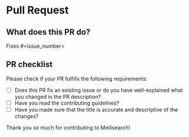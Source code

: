 # Pull Request

## What does this PR do?
Fixes #<issue_number>

## PR checklist
Please check if your PR fulfills the following requirements:
- [ ] Does this PR fix an existing issue or do you have well-explained what you changed in the PR description?
- [ ] Have you read the contributing guidelines?
- [ ] Have you made sure that the title is accurate and descriptive of the changes?

Thank you so much for contributing to Meilisearch!
